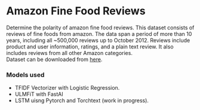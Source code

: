 # Amazon Fine Food Reviews
Determine the polarity of amazon fine food reviews. This dataset consists of reviews of fine foods from amazon. The data span a period of more than 10 years, including all ~500,000 reviews up to October 2012. 
Reviews include product and user information, ratings, and a plain text review. It also includes reviews from all other Amazon categories.  
Dataset can be downloaded from [here](https://www.kaggle.com/snap/amazon-fine-food-reviews).

### Models used
* TFIDF Vectorizer with Logistic Regression.
* ULMFiT with FastAI
* LSTM uisng Pytorch and Torchtext (work in progress).

